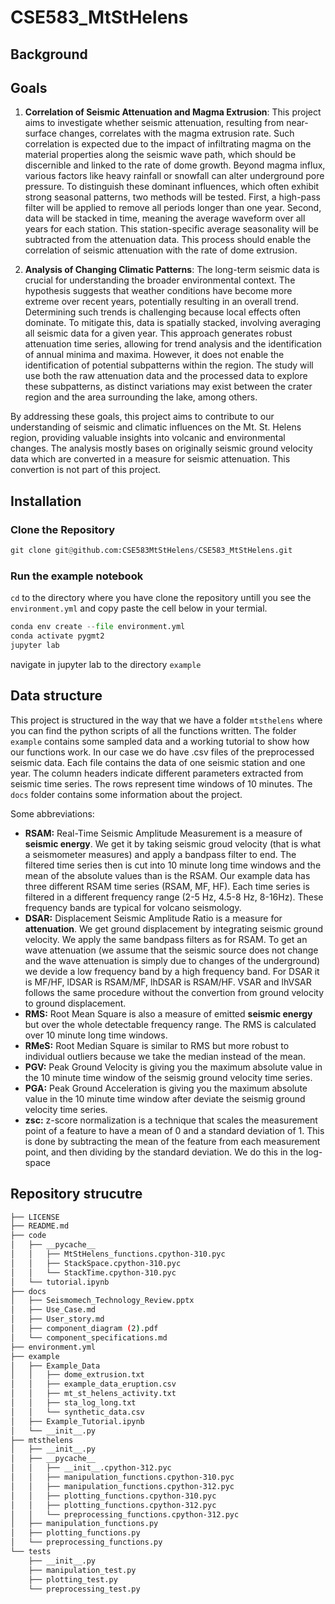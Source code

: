 # CSE583_MtStHelens

## Background



## Goals
1. **Correlation of Seismic Attenuation and Magma Extrusion**: This project aims to investigate whether seismic attenuation, resulting from near-surface changes, correlates with the magma extrusion rate. Such correlation is expected due to the impact of infiltrating magma on the material properties along the seismic wave path, which should be discernible and linked to the rate of dome growth. Beyond magma influx, various factors like heavy rainfall or snowfall can alter underground pore pressure. To distinguish these dominant influences, which often exhibit strong seasonal patterns, two methods will be tested. First, a high-pass filter will be applied to remove all periods longer than one year. Second, data will be stacked in time, meaning the average waveform over all years for each station. This station-specific average seasonality will be subtracted from the attenuation data. This process should enable the correlation of seismic attenuation with the rate of dome extrusion.<br>

2. **Analysis of Changing Climatic Patterns**: The long-term seismic data is crucial for understanding the broader environmental context. The hypothesis suggests that weather conditions have become more extreme over recent years, potentially resulting in an overall trend. Determining such trends is challenging because local effects often dominate. To mitigate this, data is spatially stacked, involving averaging all seismic data for a given year. This approach generates robust attenuation time series, allowing for trend analysis and the identification of annual minima and maxima. However, it does not enable the identification of potential subpatterns within the region. The study will use both the raw attenuation data and the processed data to explore these subpatterns, as distinct variations may exist between the crater region and the area surrounding the lake, among others.<br>

By addressing these goals, this project aims to contribute to our understanding of seismic and climatic influences on the Mt. St. Helens region, providing valuable insights into volcanic and environmental changes. The analysis mostly bases on originally seismic ground velocity data which are converted in a measure for seismic attenuation. This convertion is not part of this project.

## Installation
### Clone the Repository 
```python
git clone git@github.com:CSE583MtStHelens/CSE583_MtStHelens.git
```
### Run the example notebook
```cd``` to the directory where you have clone the repository untill you see the ```environment.yml``` and copy paste the cell below in your termial.
```python
conda env create --file environment.yml
conda activate pygmt2
jupyter lab
```
navigate in jupyter lab to the directory ```example```


## Data structure
This project is structured in the way that we have a folder ```mtsthelens``` where you can find the python scripts of all the functions written. The folder ```example``` contains some sampled data and a working tutorial to show how our functions work. In our case we do have .csv files of the preprocessed seismic data. Each file contains the data of one seismic station and one year. The column headers indicate different parameters extracted from seismic time series. The rows represent time windows of 10 minutes. The ```docs``` folder contains some information about the project.<br>

Some abbreviations:<br>
- **RSAM:** Real-Time Seismic Amplitude Measurement is a measure of **seismic energy**. We get it by taking seismic groud velocity (that is what a seismometer measures) and apply a bandpass filter to end. The filtered time series then is cut into 10 minute long time windows and the mean of the absolute values than is the RSAM. Our example data has three different RSAM time series (RSAM, MF, HF). Each time series is filtered in a different frequency range (2-5 Hz, 4.5-8 Hz, 8-16Hz). These frequency bands are typical for volcano seismology.
- **DSAR:** Displacement Seismic Amplitude Ratio is a measure for **attenuation**. We get ground displacement by integrating seismic ground velocity. We apply the same bandpass filters as for RSAM. To get an wave attenuation (we assume that the seismic source does not change and the wave attenuation is simply due to changes of the underground) we devide a low frequency band by a high frequency band. For DSAR it is MF/HF, lDSAR is RSAM/MF, lhDSAR is RSAM/HF. VSAR and lhVSAR follows the same procedure without the convertion from ground velocity to ground displacement.
- **RMS:** Root Mean Square is also a measure of emitted **seismic energy** but over the whole detectable frequency range. The RMS is calculated over 10 minute long time windows.
- **RMeS:** Root Median Square is similar to RMS but more robust to individual outliers because we take the median instead of the mean.
- **PGV:** Peak Ground Velocity is giving you the maximum absolute value in the 10 minute time window of the seismig ground velocity time series.
- **PGA:** Peak Ground Acceleration is giving you the maximum absolute value in the 10 minute time window after deviate the seismig ground velocity time series.
- **zsc:** z-score normalization is a technique that scales the measurement point of a feature to have a mean of 0 and a standard deviation of 1. This is done by subtracting the mean of the feature from each measurement point, and then dividing by the standard deviation. We do this in the log-space

## Repository strucutre
```bash
├── LICENSE
├── README.md
├── code
│   ├── __pycache__
│   │   ├── MtStHelens_functions.cpython-310.pyc
│   │   ├── StackSpace.cpython-310.pyc
│   │   └── StackTime.cpython-310.pyc
│   └── tutorial.ipynb
├── docs
│   ├── Seismomech_Technology_Review.pptx
│   ├── Use_Case.md
│   ├── User_story.md
│   ├── component_diagram (2).pdf
│   └── component_specifications.md
├── environment.yml
├── example
│   ├── Example_Data
│   │   ├── dome_extrusion.txt
│   │   ├── example_data_eruption.csv
│   │   ├── mt_st_helens_activity.txt
│   │   ├── sta_log_long.txt
│   │   └── synthetic_data.csv
│   ├── Example_Tutorial.ipynb
│   └── __init__.py
├── mtsthelens
│   ├── __init__.py
│   ├── __pycache__
│   │   ├── __init__.cpython-312.pyc
│   │   ├── manipulation_functions.cpython-310.pyc
│   │   ├── manipulation_functions.cpython-312.pyc
│   │   ├── plotting_functions.cpython-310.pyc
│   │   ├── plotting_functions.cpython-312.pyc
│   │   └── preprocessing_functions.cpython-312.pyc
│   ├── manipulation_functions.py
│   ├── plotting_functions.py
│   └── preprocessing_functions.py
└── tests
    ├── __init__.py
    ├── manipulation_test.py
    ├── plotting_test.py
    └── preprocessing_test.py
```
